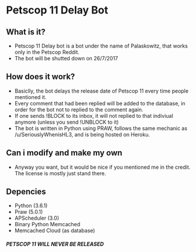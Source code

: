 # Petscop 11 Delay Bot

## What is it?
  - Petscop 11 Delay bot is a bot under the name of Palaskowitz, that works only in the Petscop Reddit.
  - The bot will be shutted down on 26/7/2017
  
## How does it work?
  - Basiclly, the bot delays the release date of Petscop 11 every time people mentioned it.
  - Every comment that had been replied will be added to the database, in order for the bot not to replied to the comment again.
  - If one sends !BLOCK to its inbox, it will not replied to that indiviual anymore (unless you send !UNBLOCK to it)
  - The bot is written in Python using PRAW, follows the same mechanic as /u/SeriouslyWhenisHL3, and is being hosted on Heroku.
  
## Can i modify and make my own
  - Anyway you want, but it would be nice if you mentioned me in the credit. The license is mostly just stand there.
  
## Depencies
  - Python (3.6.1)
  - Praw (5.0.1)
  - APScheduler (3.0)
  - Binary Python Memcached
  - Memcached Cloud (as database)
  
 ##### PETSCOP 11 WILL NEVER BE RELEASED
  
  
